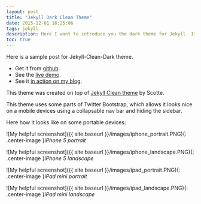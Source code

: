 ```yaml
---
layout: post
title: "Jekyll Dark Clean Theme"
date: 2015-12-01 16:25:06
tags: jekyll
description: Here I want to introduce you the dark theme for Jekyll. It was forked from Scotte's jekyll-clean theme and customized.
toc: true
---
```



Here is a sample post for Jekyll-Clean-Dark theme. 

* Get it from [github](https://github.com/streetturtle/jekyll-clean-dark).
* See the [live demo](http://pavelmakhov.com/jekyll-clean-dark).
* See it [in action on my blog](http://pavelmakhov.com).

This theme was created on top of [Jekyll Clean theme](https://scotte.github.io) by Scotte.

This theme uses some parts of Twitter Bootstrap, which allows it looks nice on a mobile devices using a collapsable nav bar and hiding the sidebar.

Here how it looks like on some portable devices:

![My helpful screenshot]({{ site.baseurl }}/images/iphone_portrait.PNG){: .center-image }*iPhone 5 portrait*

![My helpful screenshot]({{ site.baseurl }}/images/iphone_landscape.PNG){: .center-image }*iPhone 5 landscape*

![My helpful screenshot]({{ site.baseurl }}/images/ipad_portrait.PNG){: .center-image }*iPad mini portrait*

![My helpful screenshot]({{ site.baseurl }}/images/ipad_landscape.PNG){: .center-image }*iPad mini landscape*
